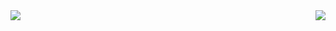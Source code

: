 <a>
  <img align="left" src="https://github-readme-stats.vercel.app/api?username=mehdirtal&show_icons=true&theme=github_dark" />
</a>
<a>
  <img align="right" src="https://github-readme-stats.vercel.app/api/top-langs/?username=mehdirtal&layout=compact&theme=github_dark" />
</a>
